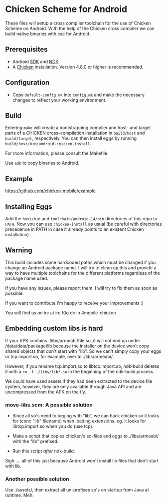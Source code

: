 # Chicken Scheme for Android

These files will setup a cross compiler toolchain for the use of Chicken Scheme on Android. With the help of the Chicken cross compiler we can build native binaries with csc for Android.

## Prerequisites

* Android [SDK](http://developer.android.com/sdk/) and [NDK](http://developer.android.com/tools/sdk/ndk/)
* A [Chicken](http://code.call-cc.org) installation. Version 4.8.0 or higher is recommended.

## Configuration

* Copy `default-config.mk` into `config.mk` and make the necessary changes to reflect your working environment.

## Build

Entering `make` will create a bootstrapping compiler and host- and target parts of a CHICKEN cross-compilation installation in `build/host` and `build/target`, respectively. You can then install eggs by running `build/host/bin/android-chicken-install`.

For more information, please consult the Makefile.

Use `adb` to copy binaries to Android.

## Example

https://github.com/chicken-mobile/example

## Installing Eggs

Add the `host/bin` and `toolchain/android-14/bin` directories of this repo to `PATH`. Now you can use `chicken-install` as usual (be careful with directories precedence in PATH in case it already points to an existent Chicken installation).

## Warning

This build includes some hardcoded paths which must be changed if you change an Android package name. I will try to clean up this and provide a way to have multiple toolchains for the different platforms regardless of the package name used.

If you have any issues, please report them. I will try to fix them as soon as possible.

If you want to contribute I'm happy to receive your improvements :)

You will find us on irc at irc.f0o.de in #mobile-chicken

## Embedding custom libs is hard

If your APK contains ./libs/armeabi/file.so, it will not end up under
/data/data/package/lib because the installer on the device won't copy
shared objects that don't start with "lib". So we can't simply copy
your eggs or tcp.import.so, for example, over to ./libs/armeabi/.

However, if you rename tcp.import.so to libtcp.import.so, ndk-build deletes
it with a `rm -f ./libs/lib*.so` in the beginning of the ndk-build
process.

We could have used assets if they had been extracted to the device
file system, however, they are only available through Java API and are
uncompressed from the APK on the fly.

### move-libs.scm: A possible solution

- Since all so's need to beging with "lib", we can hack chicken so it
  looks for (conc "lib" filename) when loading extensions. eg. it
  looks for libtcp.import.so when you do (use tcp).

- Make a script that copies chicken's so-files and eggs to
  ./libs/armeabi/ with the "lib" prefixed.

- Run this script *after* ndk-build.

Sigh .... all of this just because Android won't install lib files
that don't start with lib.

### Another possible solution

Use ./assets/, then extract all un-prefixes so's on startup from Java
at runtime. Meh.
